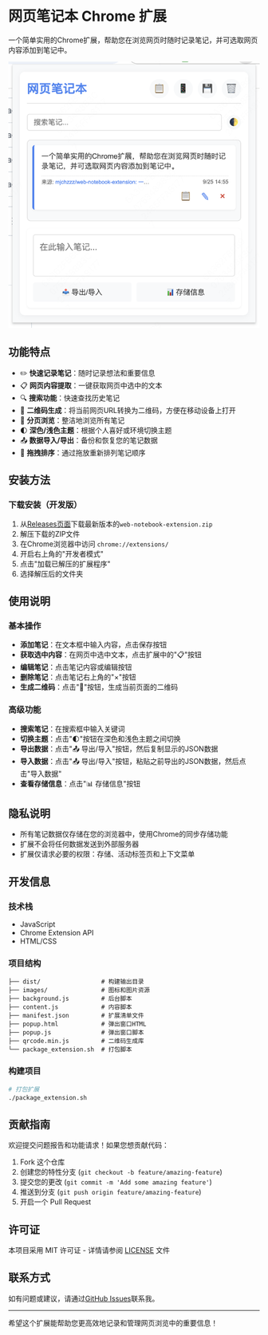 # 网页笔记本 Chrome 扩展

一个简单实用的Chrome扩展，帮助您在浏览网页时随时记录笔记，并可选取网页内容添加到笔记中。

![网页笔记本截图](screenshots/screenshot.png)

## 功能特点

- ✏️ **快速记录笔记**：随时记录想法和重要信息
- 📋 **网页内容提取**：一键获取网页中选中的文本
- 🔍 **搜索功能**：快速查找历史笔记
- 📱 **二维码生成**：将当前网页URL转换为二维码，方便在移动设备上打开
- 📄 **分页浏览**：整洁地浏览所有笔记
- 🌓 **深色/浅色主题**：根据个人喜好或环境切换主题
- 📤 **数据导入/导出**：备份和恢复您的笔记数据
- 🔄 **拖拽排序**：通过拖放重新排列笔记顺序

## 安装方法

### 下载安装（开发版）

1. 从[Releases页面](https://github.com/mjchzzz/web-notebook-extension/releases)下载最新版本的`web-notebook-extension.zip`
2. 解压下载的ZIP文件
3. 在Chrome浏览器中访问 `chrome://extensions/`
4. 开启右上角的"开发者模式"
5. 点击"加载已解压的扩展程序"
6. 选择解压后的文件夹

## 使用说明

### 基本操作

- **添加笔记**：在文本框中输入内容，点击保存按钮
- **获取选中内容**：在网页中选中文本，点击扩展中的"📋"按钮
- **编辑笔记**：点击笔记内容或编辑按钮
- **删除笔记**：点击笔记右上角的"×"按钮
- **生成二维码**：点击"📱"按钮，生成当前页面的二维码

### 高级功能

- **搜索笔记**：在搜索框中输入关键词
- **切换主题**：点击"🌓"按钮在深色和浅色主题之间切换
- **导出数据**：点击"📤 导出/导入"按钮，然后复制显示的JSON数据
- **导入数据**：点击"📤 导出/导入"按钮，粘贴之前导出的JSON数据，然后点击"导入数据"
- **查看存储信息**：点击"📊 存储信息"按钮

## 隐私说明

- 所有笔记数据仅存储在您的浏览器中，使用Chrome的同步存储功能
- 扩展不会将任何数据发送到外部服务器
- 扩展仅请求必要的权限：存储、活动标签页和上下文菜单

## 开发信息

### 技术栈

- JavaScript
- Chrome Extension API
- HTML/CSS

### 项目结构

```
├── dist/                 # 构建输出目录
├── images/               # 图标和图片资源
├── background.js         # 后台脚本
├── content.js            # 内容脚本
├── manifest.json         # 扩展清单文件
├── popup.html            # 弹出窗口HTML
├── popup.js              # 弹出窗口脚本
├── qrcode.min.js         # 二维码生成库
└── package_extension.sh  # 打包脚本
```

### 构建项目

```bash
# 打包扩展
./package_extension.sh
```

## 贡献指南

欢迎提交问题报告和功能请求！如果您想贡献代码：

1. Fork 这个仓库
2. 创建您的特性分支 (`git checkout -b feature/amazing-feature`)
3. 提交您的更改 (`git commit -m 'Add some amazing feature'`)
4. 推送到分支 (`git push origin feature/amazing-feature`)
5. 开启一个 Pull Request

## 许可证

本项目采用 MIT 许可证 - 详情请参阅 [LICENSE](LICENSE) 文件

## 联系方式

如有问题或建议，请通过[GitHub Issues](https://github.com/mjchzzz/web-notebook-extension/issues)联系我。

---

希望这个扩展能帮助您更高效地记录和管理网页浏览中的重要信息！

